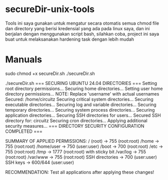 # secureDir-unix-tools
Tools ini saya gunakan untuk mengatur secara otomatis semua chmod file dan directory yang berisi kredensial yang ada pada linux saya, dan ini berjalan dengan menggunakan script bash, silahkan coba, project ini saya buat untuk melaksanakan hardening task dengan lebih mudah

# Manuals 

sudo chmod +x secureDir.sh
./secureDir.sh

./secureDir.sh
=== SECURING UBUNTU 24.04 DIRECTORIES ===
Setting root directory permissions...
Securing home directories...
Setting user home directory permissions...
NOTE: Replace 'username' with actual usernames
Secured: /home/circuitz
Securing critical system directories...
Securing executable directories...
Securing log and variable directories...
Securing temporary directories...
Securing system process directories...
Securing application directories...
Securing SSH directories for users...
Secured SSH directory for: circuitz
Securing cron directories...
Applying additional security measures...
=== DIRECTORY SECURITY CONFIGURATION COMPLETED ===

SUMMARY OF APPLIED PERMISSIONS:
/ (root)           -> 755 (root:root)
/home             -> 755 (root:root)
/home/user        -> 750 (user:user)
/boot             -> 700 (root:root)
/etc              -> 755 (root:root)
/tmp              -> 1777 (root:root) with sticky bit
/var/log          -> 755 (root:root)
/var/www          -> 755 (root:root)
SSH directories   -> 700 (user:user)
SSH keys          -> 600/644 (user:user)

RECOMMENDATION: Test all applications after applying these changes!
